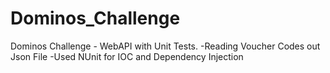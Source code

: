 # Dominos_Challenge
Dominos Challenge - WebAPI with Unit Tests.
-Reading Voucher Codes out Json File
-Used NUnit for IOC and Dependency Injection